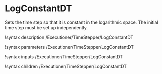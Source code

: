 # LogConstantDT

Sets the time step so that it is constant in the logarithmic space.
The initial time step must be set up independently.

!syntax description /Executioner/TimeStepper/LogConstantDT

!syntax parameters /Executioner/TimeStepper/LogConstantDT

!syntax inputs /Executioner/TimeStepper/LogConstantDT

!syntax children /Executioner/TimeStepper/LogConstantDT

